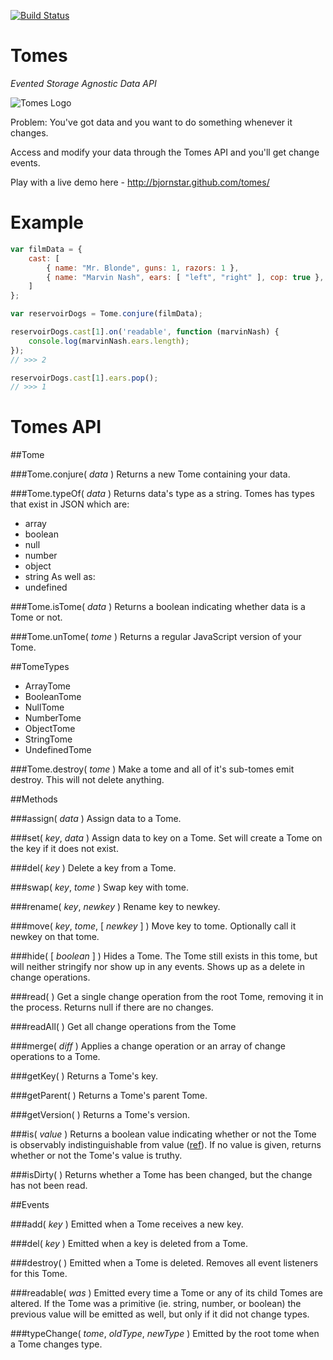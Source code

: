 [![Build Status](https://travis-ci.org/Wizcorp/node-tomes.png)](https://travis-ci.org/Wizcorp/node-tomes)

Tomes
=====

*Evented Storage Agnostic Data API*

![Tomes Logo](https://raw.github.com/bjornstar/tomes/master/logo/tomes-logo-small.png)

Problem: You've got data and you want to do something whenever it changes.

Access and modify your data through the Tomes API and you'll get change events.

Play with a live demo here - http://bjornstar.github.com/tomes/

Example
=======
```javascript
var filmData = {
	cast: [
		{ name: "Mr. Blonde", guns: 1, razors: 1 },
		{ name: "Marvin Nash", ears: [ "left", "right" ], cop: true },
	]
};

var reservoirDogs = Tome.conjure(filmData);

reservoirDogs.cast[1].on('readable', function (marvinNash) {
	console.log(marvinNash.ears.length);
});
// >>> 2

reservoirDogs.cast[1].ears.pop();
// >>> 1
```

Tomes API
=========

##Tome

###Tome.conjure( *data* )
Returns a new Tome containing your data.

###Tome.typeOf( *data* )
Returns data's type as a string. Tomes has types that exist in JSON which are:
 - array
 - boolean
 - null
 - number
 - object
 - string
As well as:
 - undefined

###Tome.isTome( *data* )
Returns a boolean indicating whether data is a Tome or not.

###Tome.unTome( *tome* )
Returns a regular JavaScript version of your Tome.

##TomeTypes
 - ArrayTome
 - BooleanTome
 - NullTome
 - NumberTome
 - ObjectTome
 - StringTome
 - UndefinedTome

###Tome.destroy( *tome* )
Make a tome and all of it's sub-tomes emit destroy. This will not delete anything.

##Methods

###assign( *data* )
Assign data to a Tome.

###set( *key*, *data* )
Assign data to key on a Tome. Set will create a Tome on the key if it does not exist.

###del( *key* )
Delete a key from a Tome.

###swap( *key*, *tome* )
Swap key with tome.

###rename( *key*, *newkey* )
Rename key to newkey.

###move( *key*, *tome*, [ *newkey* ] )
Move key to tome. Optionally call it newkey on that tome.

###hide( [ *boolean* ] )
Hides a Tome. The Tome still exists in this tome, but will neither stringify nor show up in any events. Shows up as a delete in change operations.

###read( )
Get a single change operation from the root Tome, removing it in the process. Returns null if there are no changes.

###readAll( )
Get all change operations from the Tome

###merge( *diff* )
Applies a change operation or an array of change operations to a Tome.

###getKey( )
Returns a Tome's key.

###getParent( )
Returns a Tome's parent Tome.

###getVersion( )
Returns a Tome's version.

###is( *value* )
Returns a boolean value indicating whether or not the Tome is observably indistinguishable from value ([ref](http://wiki.ecmascript.org/doku.php?id=harmony:egal)). If no value is given, returns whether or not the Tome's value is truthy.

###isDirty( )
Returns whether a Tome has been changed, but the change has not been read.

##Events

###add( *key* )
Emitted when a Tome receives a new key.

###del( *key* )
Emitted when a key is deleted from a Tome.

###destroy( )
Emitted when a Tome is deleted. Removes all event listeners for this Tome.

###readable( *was* )
Emitted every time a Tome or any of its child Tomes are altered. If the Tome was a primitive (ie. string, number, or boolean) the previous value will be emitted as well, but only if it did not change types.

###typeChange( *tome*, *oldType*, *newType* )
Emitted by the root tome when a Tome changes type.
